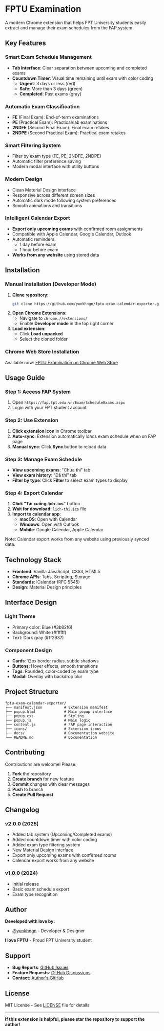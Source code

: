 # FPTU Examination

A modern Chrome extension that helps FPT University students easily extract and manage their exam schedules from the FAP system.

## Key Features

### Smart Exam Schedule Management
- **Tab Interface**: Clear separation between upcoming and completed exams
- **Countdown Timer**: Visual time remaining until exam with color coding
  - **Urgent**: 3 days or less (red)
  - **Safe**: More than 3 days (green)
  - **Completed**: Past exams (gray)

### Automatic Exam Classification
- **FE** (Final Exam): End-of-term examinations
- **PE** (Practical Exam): Practical/lab examinations
- **2NDFE** (Second Final Exam): Final exam retakes
- **2NDPE** (Second Practical Exam): Practical exam retakes

### Smart Filtering System
- Filter by exam type (FE, PE, 2NDFE, 2NDPE)
- Automatic filter preference saving
- Modern modal interface with utility buttons

### Modern Design
- Clean Material Design interface
- Responsive across different screen sizes
- Automatic dark mode following system preferences
- Smooth animations and transitions

### Intelligent Calendar Export
- **Export only upcoming exams** with confirmed room assignments
- Compatible with Apple Calendar, Google Calendar, Outlook
- Automatic reminders:
  - 1 day before exam
  - 1 hour before exam
- **Works from any website** using stored data

## Installation

### Manual Installation (Developer Mode)
1. **Clone repository**:
   ```bash
   git clone https://github.com/yunkhngn/fptu-exam-calendar-exporter.git
   ```
2. **Open Chrome Extensions**:
   - Navigate to `chrome://extensions/`
   - Enable **Developer mode** in the top right corner
3. **Load extension**:
   - Click **Load unpacked**
   - Select the cloned folder

### Chrome Web Store Installation
Available now: [FPTU Examination on Chrome Web Store](https://chromewebstore.google.com/detail/fptu-exam-to-calendar/obiiippodjlfcmdipfbkneknbakjekfm)

## Usage Guide

### Step 1: Access FAP System
1. Open `https://fap.fpt.edu.vn/Exam/ScheduleExams.aspx`
2. Login with your FPT student account

### Step 2: Use Extension
1. **Click extension icon** in Chrome toolbar
2. **Auto-sync**: Extension automatically loads exam schedule when on FAP page
3. **Manual sync**: Click **Sync** button to reload data

### Step 3: Manage Exam Schedule
- **View upcoming exams**: "Chưa thi" tab
- **View exam history**: "Đã thi" tab
- **Filter by type**: Click **Filter** to select exam types to display

### Step 4: Export Calendar
1. **Click "Tải xuống lịch .ics"** button
2. **Wait for download**: `lich-thi.ics` file
3. **Import to calendar app**:
   - **macOS**: Open with Calendar
   - **Windows**: Open with Outlook
   - **Mobile**: Google Calendar, Apple Calendar

Note: Calendar export works from any website using previously synced data.

## Technology Stack

- **Frontend**: Vanilla JavaScript, CSS3, HTML5
- **Chrome APIs**: Tabs, Scripting, Storage
- **Standards**: iCalendar (RFC 5545)
- **Design**: Material Design principles

## Interface Design

### Light Theme
- Primary color: Blue (#3b82f6)
- Background: White (#ffffff)
- Text: Dark gray (#1f2937)

### Component Design
- **Cards**: 12px border radius, subtle shadows
- **Buttons**: Hover effects, smooth transitions
- **Tags**: Rounded, color-coded by exam type
- **Modal**: Overlay with backdrop blur

## Project Structure

```
fptu-exam-calendar-exporter/
├── manifest.json          # Extension manifest
├── popup.html             # Main popup interface
├── popup.css              # Styling
├── popup.js               # Main logic
├── content.js             # FAP page interaction
├── icons/                 # Extension icons
├── docs/                  # Documentation website
└── README.md              # Documentation
```

## Contributing

Contributions are welcome! Please:

1. **Fork** the repository
2. **Create branch** for new feature
3. **Commit** changes with clear messages
4. **Push** to branch
5. **Create Pull Request**

## Changelog

### v2.0.0 (2025)
- Added tab system (Upcoming/Completed exams)
- Added countdown timer with color coding
- Added exam type filtering system
- New Material Design interface
- Export only upcoming exams with confirmed rooms
- Calendar export works from any website

### v1.0.0 (2024)
- Initial release
- Basic exam schedule export
- Exam type recognition

## Author

**Developed with love by:**
- [@yunkhngn](https://github.com/yunkhngn) - Developer & Designer

**I love FPTU** - Proud FPT University student

## Support

- **Bug Reports**: [GitHub Issues](https://github.com/yunkhngn/fptu-exam-calendar-exporter/issues)
- **Feature Requests**: [GitHub Discussions](https://github.com/yunkhngn/fptu-exam-calendar-exporter/discussions)
- **Contact**: [Author's GitHub](https://github.com/yunkhngn)

## License

MIT License - See [LICENSE](LICENSE) file for details

---

**If this extension is helpful, please star the repository to support the author!**